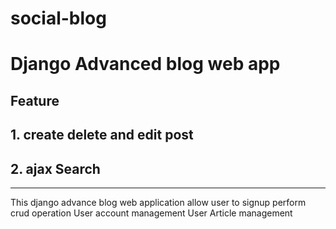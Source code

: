 # social-blog
# Django Advanced  blog web app
## Feature 
## 1. create  delete and edit post
## 2. ajax Search 
---------------------------------------------------------
This django advance blog web application  allow user to signup perform crud operation
User account management 
User Article management 
